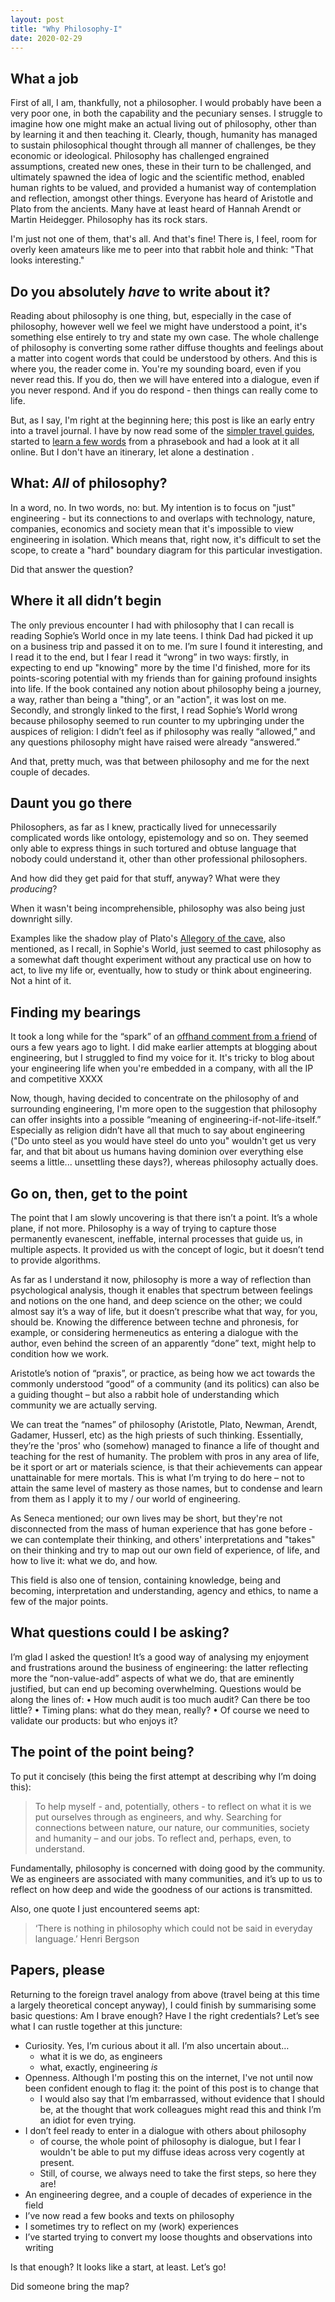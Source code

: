 ```yaml
---
layout: post
title: "Why Philosophy-I"
date: 2020-02-29
---
```


## What a job
First of all, I am, thankfully, not a philosopher. I would probably have been a very poor one, in both the capability and the pecuniary senses. I struggle to imagine how one might make an actual living out of philosophy, other than by learning it and then teaching it. Clearly, though, humanity has managed to sustain philosophical thought through all manner of challenges, be they economic or ideological. Philosophy has challenged engrained assumptions, created new ones, these in their turn to be challenged, and ultimately spawned the idea of logic and the scientific method, enabled human rights to be valued, and provided a humanist way of contemplation and reflection, amongst other things. Everyone has heard of Aristotle and Plato from the ancients. Many have at least heard of Hannah Arendt or Martin Heidegger. Philosophy has its rock stars. 

I'm just not one of them, that's all. And that's fine! There is, I feel, room for overly keen amateurs like me to peer into that rabbit hole and think: "That looks interesting."

## Do you absolutely *have* to write about it?
Reading about philosophy is one thing, but, especially in the case of philosophy, however well we feel we might have understood a point, it's something else entirely to try and state my own case. The whole challenge of philosophy is converting some rather diffuse thoughts and feelings about a matter into cogent words that could be understood by others. And this is where you, the reader come in. You're my sounding board, even if you never read this. If you do, then we will have entered into a dialogue, even if you never respond. And if you do respond - then things can really come to life.

But, as I say, I'm right at the beginning here; this post is like an early entry into a travel journal. I have by now read some of the [simpler travel guides](https://existential-engineer.github.io/readinglist/), started to [learn a few words](https://existential-engineer.github.io/2019/08/23/What-Are-They-Talking-About.html) from a phrasebook and had a look at it all online. But I don't have an itinerary, let alone a destination .

## What: *All* of philosophy?
In a word, no. In two words, no: but. My intention is to focus on "just" engineering - but its connections to and overlaps with technology, nature, companies, economics and society mean that it's impossible to view engineering in isolation. Which means that, right now, it's difficult to set the scope, to create a "hard" boundary diagram for this particular investigation. 

Did that answer the question?

## Where it all didn’t begin
The only previous encounter I had with philosophy that I can recall is reading Sophie’s World once in my late teens. I think Dad had picked it up on a business trip and passed it on to me. I’m sure I found it interesting, and I read it to the end, but I fear I read it “wrong” in two ways: firstly, in expecting to end up "knowing" more by the time I'd finished, more for its points-scoring potential with my friends than for gaining profound insights into life. If the book contained any notion about philosophy being a journey, a way, rather than being a "thing", or an "action", it was lost on me. Secondly, and strongly linked to the first, I read Sophie’s World wrong because philosophy seemed to run counter to my upbringing under the auspices of religion: I didn’t feel as if philosophy was really “allowed,” and any questions philosophy might have raised were already “answered.”

And that, pretty much, was that between philosophy and me for the next couple of decades.

## Daunt you go there
Philosophers, as far as I knew, practically lived for unnecessarily complicated words like ontology, epistemology and so on. They seemed only able to express things in such tortured and obtuse language that nobody could understand it, other than other professional philosophers.

And how did they get paid for that stuff, anyway? What were they *producing*?

When it wasn't being incomprehensible, philosophy was also being just downright silly.

Examples like the shadow play of Plato's [Allegory of the cave](https://en.wikipedia.org/wiki/Allegory_of_the_cave), also mentioned, as I recall, in Sophie's World, just seemed to cast philosophy as a somewhat daft thought experiment without any practical use on how to act, to live my life or, eventually, how to study or think about engineering. Not a hint of it.

## Finding my bearings
It took a long while for the “spark” of an [offhand comment from a friend](https://existential-engineer.github.io/about/) of ours a few years ago to light. I did make earlier attempts at blogging about engineering, but I struggled to find my voice for it. It's tricky to blog about your engineering life when you're embedded in a company, with all the IP and competitive XXXX

Now, though, having decided to concentrate on the philosophy of and surrounding engineering, I'm more open to the suggestion that philosophy can offer insights into a possible “meaning of engineering-if-not-life-itself.” Especially as religion didn’t have all that much to say about engineering ("Do unto steel as you would have steel do unto you" wouldn't get us very far, and that bit about us humans having dominion over everything else seems a little... unsettling these days?), whereas philosophy actually does.

## Go on, then, get to the point
The point that I am slowly uncovering is that there isn’t a point. It’s a whole plane, if not more. Philosophy is a way of trying to capture those permanently evanescent, ineffable, internal processes that guide us, in multiple aspects. It provided us with the concept of logic, but it doesn’t tend to provide algorithms.

As far as I understand it now, philosophy is more a way of reflection than psychological analysis, though it enables that spectrum between feelings and notions on the one hand, and deep science on the other; we could almost say it’s a way of life, but it doesn’t prescribe what that way, for you, should be. Knowing the difference between techne and phronesis, for example, or considering hermeneutics as entering a dialogue with the author, even behind the screen of an apparently “done” text, might help to condition how we work.

Aristotle’s notion of “praxis”, or practice, as being how we act towards the commonly understood “good” of a community (and its politics) can also be a guiding thought – but also a rabbit hole of understanding which community we are actually serving.

We can treat the “names” of philosophy (Aristotle, Plato, Newman, Arendt, Gadamer, Husserl, etc) as the high priests of such thinking. Essentially, they’re the 'pros' who (somehow) managed to finance a life of thought and teaching for the rest of humanity. The problem with pros in any area of life, be it sport or art or materials science, is that their achievements can appear unattainable for mere mortals. This is what I’m trying to do here – not to attain the same level of mastery as those names, but to condense and learn from them as I apply it to my / our world of engineering.

As Seneca mentioned; our own lives may be short, but they're not disconnected from the mass of human experience that has gone before - we can contemplate their thinking, and others' interpretations and "takes" on their thinking and try to map out our own field of experience, of life, and how to live it: what we do, and how.

This field is also one of tension, containing knowledge, being and becoming, interpretation and understanding, agency and ethics, to name a few of the major points.

## What questions could I be asking?
I’m glad I asked the question! It’s a good way of analysing my enjoyment and frustrations around the business of engineering: the latter reflecting more the “non-value-add” aspects of what we do, that are eminently justified, but can end up becoming overwhelming. Questions would be along the lines of:
•	How much audit is too much audit? Can there be too little?
•	Timing plans: what do they mean, really?
•	Of course we need to validate our products: but who enjoys it?

## The point of the point being?
To put it concisely (this being the first attempt at describing why I’m doing this):

> To help myself - and, potentially, others - to reflect on what it is we put ourselves through as engineers, and why. Searching for connections between nature, our nature, our communities, society and humanity – and our jobs. To reflect and, perhaps, even, to understand.

Fundamentally, philosophy is concerned with doing good by the community. We as engineers are associated with many communities, and it’s up to us to reflect on how deep and wide the goodness of our actions is transmitted.

Also, one quote I just encountered seems apt:

> ‘There is nothing in philosophy which could not be said in everyday language.’ Henri Bergson

## Papers, please
Returning to  the foreign travel analogy from above (travel being at this time a largely theoretical concept anyway), I could finish by summarising some basic questions: Am I brave enough? Have I the right credentials? Let’s see what I can rustle together at this juncture:
- Curiosity. Yes, I’m curious about it all. I’m also uncertain about…
  - what it is we do, as engineers
  - what, exactly, engineering *is*
- Openness. Although I'm posting this on the internet, I've not until now been confident enough to flag it: the point of this post is to change that
  - I would also say that I’m embarrassed, without evidence that I should be, at the thought that work colleagues might read this and think I’m an idiot for even trying.
- I don’t feel ready to enter in a dialogue with others about philosophy
  - of course, the whole point of philosophy is dialogue, but I fear I wouldn't be able to put my diffuse ideas across very cogently at present. 
  - Still, of course, we always need to take the first steps, so here they are!
- An engineering degree, and a couple of decades of experience in the field
- I’ve now read a few books and texts on philosophy
- I sometimes try to reflect on my (work) experiences
- I’ve started trying to convert my loose thoughts and observations into writing

Is that enough? It looks like a start, at least. Let’s go!

Did someone bring the map?
